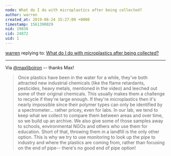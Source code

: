 ```yaml
---
node: What do I do with microplastics after being collected?
author: warren
created_at: 2019-06-24 15:27:09 +0000
timestamp: 1561390029
nid: 19838
cid: 24872
uid: 1
---
```




[warren](../profile/warren) replying to: [What do I do with microplastics after being collected?](../notes/warren/06-24-2019/what-do-i-do-with-microplastics-after-being-collected)

----
Via [@maxliboiron](/profile/maxliboiron) -- thanks Max!

> Once plastics have been in the water for a while, they've both attracted new industrial chemicals (like the flame retardants, pesticides, heavy metals, mentioned in the video) and leeched out some of their original chemicals. This usually makes them a challenge to recycle if they're large enough. If they're microplastics then it's nearly impossible since their polymer types can only be identified by a spectrometer... rather pricey, even for labs. In our lab, we tend to keep what we collect to compare them between areas and over time, so we build up an archive. We also give some of those samples away to schools, environmental NGOs and others who use them for education. Short of that, throwing them in a landfill is the only other option. This is why we try to use monitoring to look up the pipe to industry and where the plastics are coming from, rather than focusing on the end of pipe-- there's no good end of pipe option!